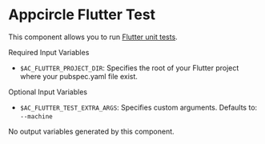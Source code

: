 # Appcircle Flutter Test

This component allows you to run [Flutter unit tests](https://flutter.dev/docs/cookbook/testing/unit/introduction#run-tests-in-a-terminal). 


Required Input Variables
- `$AC_FLUTTER_PROJECT_DIR`: Specifies the root of your Flutter project where your pubspec.yaml file exist.

Optional Input Variables
- `$AC_FLUTTER_TEST_EXTRA_ARGS`: Specifies custom arguments. Defaults to: `--machine`

No output variables generated by this component.